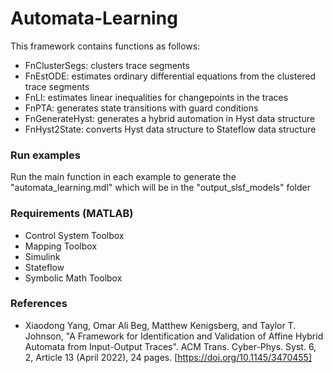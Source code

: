 # Automata-Learning
This framework contains functions as follows:
- FnClusterSegs: clusters trace segments
- FnEstODE: estimates ordinary differential equations from the clustered trace segments
- FnLI: estimates linear inequalities for changepoints in the traces
- FnPTA: generates state transitions with guard conditions
- FnGenerateHyst: generates a hybrid automation in Hyst data structure
- FnHyst2State: converts Hyst data structure to Stateflow data structure

### Run examples

Run the main function in each example to generate the "automata_learning.mdl" which will be in the "output_slsf_models" folder

### Requirements (MATLAB)

 - Control System Toolbox
 - Mapping Toolbox
 - Simulink
 - Stateflow
 - Symbolic Math Toolbox

### References

 * Xiaodong Yang, Omar Ali Beg, Matthew Kenigsberg, and Taylor T. Johnson, "A Framework for Identification and Validation of Affine Hybrid Automata from Input-Output Traces". ACM Trans. Cyber-Phys. Syst. 6, 2, Article 13 (April 2022), 24 pages. [https://doi.org/10.1145/3470455]